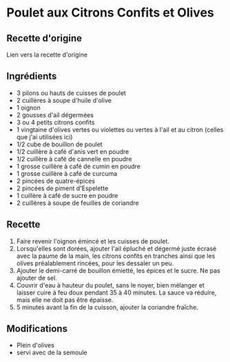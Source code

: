 # Poulet aux Citrons Confits et Olives
## Recette d'origine
Lien vers la recette d'origine

## Ingrédients
- 3 pilons ou hauts de cuisses de poulet
- 2 cuillères à soupe d'huile d'olive
- 1 oignon
- 2 gousses d'ail dégermées
- 3 ou 4 petits citrons confits
- 1 vingtaine d'olives vertes ou violettes ou vertes à l'ail et au citron (celles que j'ai utilisées ici)
- 1/2 cube de bouillon de poulet
- 1/2 cuillère à café d'anis vert en poudre
- 1/2 cuillère à café de cannelle en poudre
- 1 grosse cuillère à café de cumin en poudre
- 1 grosse cuillère à café de curcuma
- 2 pincées de quatre-épices
- 2 pincées de piment d'Espelette
- 1 cuillère à café de sucre en poudre
- 2 cuillères à soupe de feuilles de coriandre

## Recette
1. Faire revenir l'oignon émincé et les cuisses de poulet.
1. Lorsqu'elles sont dorées, ajouter l'ail épluché et dégermé juste écrasé avec la paume de la main, les citrons confits en tranches ainsi que les olives préalablement rincées, pour les dessaler un peu.
1. Ajouter le demi-carré de bouillon émietté, les épices et le sucre. Ne pas ajouter de sel.
1. Couvrir d'eau à hauteur du poulet, sans le noyer, bien mélanger et laisser cuire à feu doux pendant 35 à 40 minutes. La sauce va réduire, mais elle ne doit pas être épaisse.
1. 5 minutes avant la fin de la cuisson, ajouter la coriandre fraîche.

## Modifications
- Plein d'olives
- servi avec de la semoule

